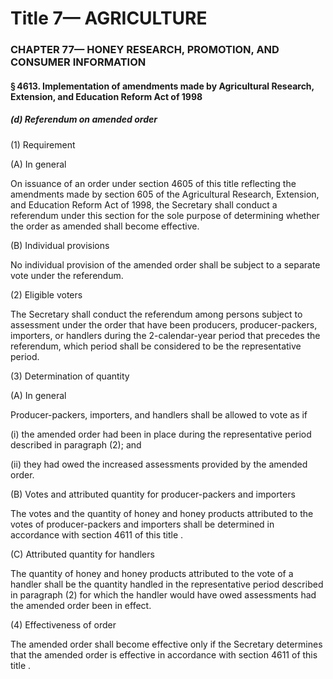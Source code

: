 
# Title 7— AGRICULTURE
### CHAPTER 77— HONEY RESEARCH, PROMOTION, AND CONSUMER INFORMATION
#### § 4613. Implementation of amendments made by Agricultural Research, Extension, and Education Reform Act of 1998
##### (d) Referendum on amended order

(1) Requirement

(A) In general

On issuance of an order under section 4605 of this title reflecting the amendments made by section 605 of the Agricultural Research, Extension, and Education Reform Act of 1998, the Secretary shall conduct a referendum under this section for the sole purpose of determining whether the order as amended shall become effective.

(B) Individual provisions

No individual provision of the amended order shall be subject to a separate vote under the referendum.

(2) Eligible voters

The Secretary shall conduct the referendum among persons subject to assessment under the order that have been producers, producer-packers, importers, or handlers during the 2-calendar-year period that precedes the referendum, which period shall be considered to be the representative period.

(3) Determination of quantity

(A) In general

Producer-packers, importers, and handlers shall be allowed to vote as if

(i) the amended order had been in place during the representative period described in paragraph (2); and

(ii) they had owed the increased assessments provided by the amended order.

(B) Votes and attributed quantity for producer-packers and importers

The votes and the quantity of honey and honey products attributed to the votes of producer-packers and importers shall be determined in accordance with section 4611 of this title .

(C) Attributed quantity for handlers

The quantity of honey and honey products attributed to the vote of a handler shall be the quantity handled in the representative period described in paragraph (2) for which the handler would have owed assessments had the amended order been in effect.

(4) Effectiveness of order

The amended order shall become effective only if the Secretary determines that the amended order is effective in accordance with section 4611 of this title .
